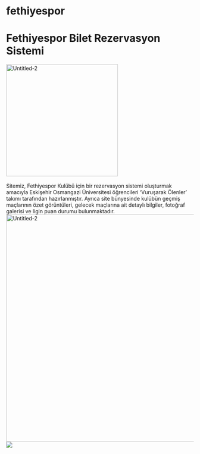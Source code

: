 # fethiyespor

# Fethiyespor Bilet Rezervasyon Sistemi 
<img class=" vc_box_border_grey " src="https://upload.wikimedia.org/wikipedia/tr/3/32/Fethiyespor.png" width="300" height="300" alt="Untitled-2"></br></br>
Sitemiz, Fethiyespor Kulübü için bir rezervasyon sistemi oluşturmak amacıyla Eskişehir Osmangazi Üniversitesi öğrencileri ‘Vuruşarak Ölenler’ takımı tarafından hazırlanmıştır. Ayrıca site bünyesinde kulübün geçmiş maçlarının özet görüntüleri, gelecek maçlarına ait detaylı bilgiler, fotoğraf galerisi ve ligin puan durumu bulunmaktadır.</br>
<img class=" vc_box_border_grey " src="http://www.fethiye.anymaa.com/wp-content/uploads/2014/07/Untitled-2.png" width="700" height="609" alt="Untitled-2"></br><img src="http://www.fethiye.anymaa.com/wp-content/uploads/2015/12/logo3.png">
